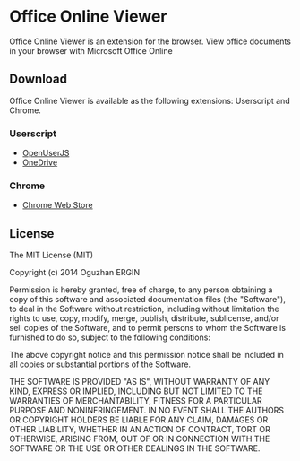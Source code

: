 # Office Online Viewer
Office Online Viewer is an extension for the browser. View office documents in your browser with Microsoft Office Online

## Download
Office Online Viewer is available as the following extensions: Userscript and Chrome.

### Userscript
 * [OpenUserJS](https://openuserjs.org/install/OguzhanE/Office_Online_Viewer.user.js)
 * [OneDrive](http://1drv.ms/1E4LVaY)

### Chrome
 * [Chrome Web Store](https://openuserjs.org/install/OguzhanE/Office_Online_Viewer.user.js)
 
## License
The MIT License (MIT)

Copyright (c) 2014 Oguzhan ERGIN

Permission is hereby granted, free of charge, to any person obtaining a copy of this software and associated documentation files (the "Software"), to deal in the Software without restriction, including without limitation the rights to use, copy, modify, merge, publish, distribute, sublicense, and/or sell copies of the Software, and to permit persons to whom the Software is furnished to do so, subject to the following conditions:

The above copyright notice and this permission notice shall be included in all copies or substantial portions of the Software.

THE SOFTWARE IS PROVIDED "AS IS", WITHOUT WARRANTY OF ANY KIND, EXPRESS OR IMPLIED, INCLUDING BUT NOT LIMITED TO THE WARRANTIES OF MERCHANTABILITY, FITNESS FOR A PARTICULAR PURPOSE AND NONINFRINGEMENT. IN NO EVENT SHALL THE AUTHORS OR COPYRIGHT HOLDERS BE LIABLE FOR ANY CLAIM, DAMAGES OR OTHER LIABILITY, WHETHER IN AN ACTION OF CONTRACT, TORT OR OTHERWISE, ARISING FROM, OUT OF OR IN CONNECTION WITH THE SOFTWARE OR THE USE OR OTHER DEALINGS IN THE SOFTWARE.
